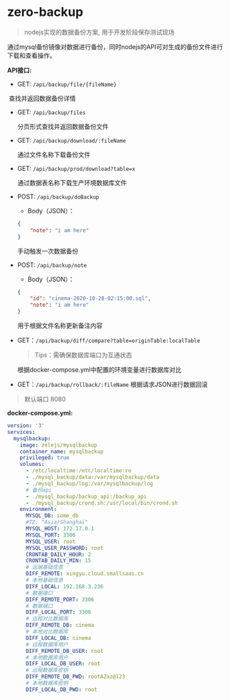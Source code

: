 # zero-backup
> nodejs实现的数据备份方案, 用于开发阶段保存测试现场

通过mysql备份镜像对数据进行备份，同时nodejs的API可对生成的备份文件进行下载和查看操作。

**API接口:**  

- GET: `/api/backup/file/{fileName}` 

​       查找并返回数据备份详情

- GET: `/api/backup/files` 

  分页形式查找并返回数据备份文件

- GET: `/api/backup/download/:fileName`

  通过文件名称下载备份文件

- GET: `/api/backup/prod/download?table=x`

  通过数据表名称下载生产环境数据库文件

- POST: `/api/backup/doBackup`

  - Body（JSON）：

  ```json
  {
      "note": "i am here"
  }
  ```

  手动触发一次数据备份

- POST: `/api/backup/note`

  - Body（JSON）：

  ```json
  {
      "id": "cinema-2020-10-28-02:15:00.sql",
      "note": "i am here"
  }
  ```

  用于根据文件名称更新备注内容

- GET：`/api/backup/diff/compare?table=originTable:localTable`

  >Tips：需确保数据库端口为互通状态

  根据docker-compose.yml中配置的环境变量进行数据库对比
  
- GET：`/api/backup/rollback/:fileName`
  根据请求JSON进行数据回滚

> 默认端口 8080

**docker-compose.yml:**

```yml
version: '3'
services:
  mysqlbackup:
    image: zelejs/mysqlbackup
    container_name: mysqlbackup
    privileged: true
    volumes:
      - /etc/localtime:/etc/localtime:ro
      - ./mysql_backup/data:/var/mysqlbackup/data
      - ./mysql_backup/log:/var/mysqlbackup/log
      # 备份api
      - ./mysql_backup/backup_api:/backup_api
      - ./mysql_backup/crond.sh:/usr/local/bin/crond.sh
    environment:
      MYSQL_DB: some_db
      #TZ: "Asia/Shanghai"
      MYSQL_HOST: 172.17.0.1
      MYSQL_PORT: 3306
      MYSQL_USER: root
      MYSQL_USER_PASSWORD: root
      CRONTAB_DAILY_HOUR: 2
      CRONTAB_DAILY_MIN: 15
      # 远端基础信息
      DIFF_REMOTE: xingyu.cloud.smallsaas.cn
      # 本地基础信息
      DIFF_LOCAL: 192.168.3.236
      # 数据端口
      DIFF_REMOTE_PORT: 3306
      # 数据端口
      DIFF_LOCAL_PORT: 3306
      # 远程对比数据库
      DIFF_REMOTE_DB: cinema
      # 本地对比数据库
      DIFF_LOCAL_DB: cinema
      # 远程数据库用户
      DIFF_REMOTE_DB_USER: root
      # 本地数据库用户
      DIFF_LOCAL_DB_USER: root
      # 远程数据库密钥
      DIFF_REMOTE_DB_PWD: rootAZaz@123
      # 本地数据库密钥
      DIFF_LOCAL_DB_PWD: root
```

